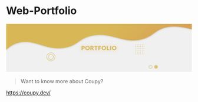 # Web-Portfolio
![Web-Portfolio](./images/portfolio.png)
> Want to know more about Coupy?

https://coupy.dev/

